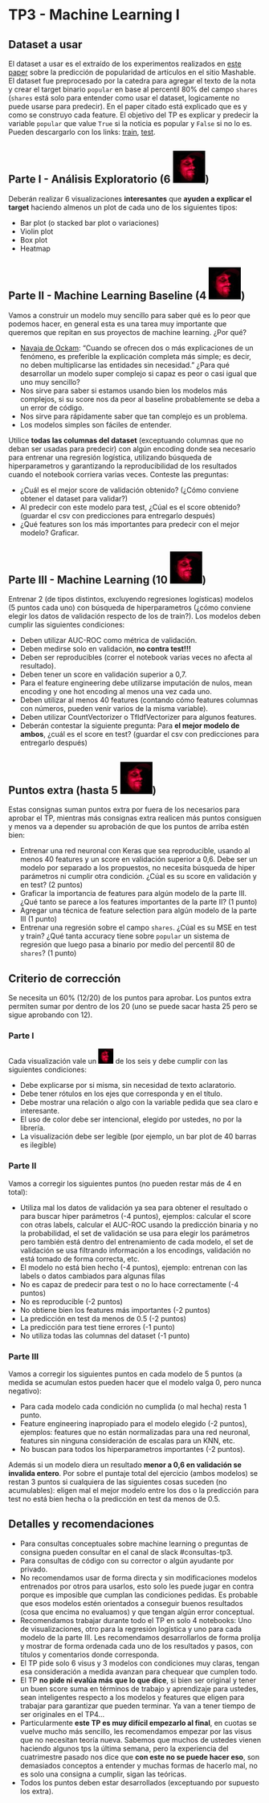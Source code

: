 # TP3 - Machine Learning I

## Dataset a usar

El dataset a usar es el extraído de los experimentos realizados en [este paper](https://repositorium.sdum.uminho.pt/bitstream/1822/39169/1/main.pdf) sobre la predicción de popularidad de artículos en el sitio Mashable.
El dataset fue preprocesado por la catedra para agregar el texto de la nota y crear el target binario `popular` en base al percentil 80% del campo `shares` (`shares` está solo para entender como usar el dataset, logicamente no puede usarse para predecir).
En el paper citado está explicado que es y como se construyo cada feature.
El objetivo del TP es explicar y predecir la variable `popular` que value `True` si la noticia es popular y `False` si no lo es.
Pueden descargarlo con los links: [train](https://drive.google.com/file/d/1MWuzLdvsM3sNklWE-4VKsdhDCzUR-yca/view?usp=sharing), [test](https://drive.google.com/file/d/1ycXSAi-U1WwVXd1XPJPy6WvKt0Mla9Li/view?usp=sharing).

## Parte I - Análisis Exploratorio (6 <img src="imgs/1c2022/luisito64.jpg" />)

Deberán realizar 6 visualizaciones **interesantes** que **ayuden a explicar el target** haciendo almenos un plot de cada uno de los siguientes tipos:

* Bar plot (o stacked bar plot o variaciones)
* Violin plot
* Box plot
* Heatmap

## Parte II - Machine Learning Baseline (4 <img src="imgs/1c2022/luisito64.jpg" />)

Vamos a construir un modelo muy sencillo para saber qué es lo peor que podemos hacer, en general esta es una tarea muy importante que queremos que repitan en sus proyectos de machine learning. ¿Por qué?

* [Navaja de Ockam](https://es.wikipedia.org/wiki/Navaja_de_Ockham): “Cuando se ofrecen dos o más explicaciones de un fenómeno, es preferible la explicación completa más simple; es decir, no deben multiplicarse las entidades sin necesidad.” ¿Para qué desarrollar un modelo super complejo si capaz es peor o casi igual que uno muy sencillo?
* Nos sirve para saber si estamos usando bien los modelos más complejos, si su score nos da peor al baseline probablemente se deba a un error de código.
* Nos sirve para rápidamente saber que tan complejo es un problema.
* Los modelos simples son fáciles de entender.

Utilice **todas las columnas del dataset** (exceptuando columnas que no deban ser usadas para predecir) con algún encoding donde sea necesario para entrenar una regresión logística, utilizando búsqueda de hiperparametros y garantizando la reproducibilidad de los resultados cuando el notebook corriera varias veces. Conteste las preguntas:

* ¿Cuál es el mejor score de validación obtenido? (¿Cómo conviene obtener el dataset para validar?)
* Al predecir con este modelo para test, ¿Cúal es el score obtenido? (guardar el csv con predicciones para entregarlo después)
* ¿Qué features son los más importantes para predecir con el mejor modelo? Graficar.

## Parte III - Machine Learning (10 <img src="imgs/1c2022/luisito64.jpg" />)

Entrenar 2 (de tipos distintos, excluyendo regresiones logísticas) modelos (5 puntos cada uno) con búsqueda de hiperparametros (¿cómo conviene elegir los datos de validación respecto de los de train?).
Los modelos deben cumplir las siguientes condiciones:
* Deben utilizar AUC-ROC como métrica de validación.
* Deben medirse solo en validación, **no contra test!!!**
* Deben ser reproducibles (correr el notebook varias veces no afecta al resultado).
* Deben tener un score en validación superior a 0,7.
* Para el feature engineering debe utilizarse imputación de nulos, mean encoding y one hot encoding al menos una vez cada uno.
* Deben utilizar al menos 40 features (contando cómo features columnas con números, pueden venir varios de la misma variable).
* Deben utilizar CountVectorizer o TfIdfVectorizer para algunos features.
* Deberán contestar la siguiente pregunta: Para **el mejor modelo de ambos**, ¿cuál es el score en test? (guardar el csv con predicciones para entregarlo después)

## Puntos extra (hasta 5 <img src="imgs/1c2022/luisito64.jpg" />)

Estas consignas suman puntos extra por fuera de los necesarios para aprobar el TP, mientras más consignas extra realicen más puntos consiguen y menos va a depender su aprobación de que los puntos de arriba estén bien:

* Entrenar una red neuronal con Keras que sea reproducible, usando al menos 40 features y un score en validación superior a 0,6. Debe ser un modelo por separado a los propuestos, no necesita búsqueda de hiper parámetros ni cumplir otra condición. ¿Cúal es su score en validación y en test? (2 puntos)
* Graficar la importancia de features para algún modelo de la parte III. ¿Qué tanto se parece a los features importantes de la parte II? (1 punto)
* Agregar una técnica de feature selection para algún modelo de la parte III (1 punto)
* Entrenar una regresión sobre el campo `shares`. ¿Cúal es su MSE en test y train? ¿Qué tanta accuracy tiene sobre `popular` un sistema de regresión que luego pasa a binario por medio del percentil 80 de `shares`? (1 punto)

## Criterio de corrección

Se necesita un 60% (12/20) de los puntos para aprobar. Los puntos extra permiten sumar por dentro de los 20 (uno se puede sacar hasta 25 pero se sigue aprobando con 12).

### Parte I

Cada visualización vale un <img src="imgs/1c2022/luisito.jpg" /> de los seis y debe cumplir con las siguientes condiciones:
  * Debe explicarse por si misma, sin necesidad de texto aclaratorio.
  * Debe tener rótulos en los ejes que corresponda y en el título.
  * Debe mostrar una relación o algo con la variable pedida que sea claro e interesante.
  * El uso de color debe ser intencional, elegido por ustedes, no por la librería.
  * La visualización debe ser legible (por ejemplo, un bar plot de 40 barras es ilegible)

### Parte II

Vamos a corregir los siguientes puntos (no pueden restar más de 4 en total):

* Utiliza mal los datos de validación ya sea para obtener el resultado o para buscar hiper parámetros (-4 puntos), ejemplos: calcular el score con otras labels, calcular el AUC-ROC usando la predicción binaria y no la probabilidad, el set de validación se usa para elegir los parámetros pero también está dentro del entrenamiento de cada modelo, el set de validación se usa filtrando información a los encodings, validación no está tomado de forma correcta, etc.
* El modelo no está bien hecho (-4 puntos), ejemplo: entrenan con las labels o datos cambiados para algunas filas
* No es capaz de predecir para test o no lo hace correctamente (-4 puntos)
* No es reproducible (-2 puntos)
* No obtiene bien los features más importantes (-2 puntos)
* La predicción en test da menos de 0.5 (-2 puntos)
* La predicción para test tiene errores (-1 punto)
* No utiliza todas las columnas del dataset (-1 punto)

### Parte III

Vamos a corregir los siguientes puntos en cada modelo de 5 puntos (a medida se acumulan estos pueden hacer que el modelo valga 0, pero nunca negativo):
* Para cada modelo cada condición no cumplida (o mal hecha) resta 1 punto.
* Feature engineering inapropiado para el modelo elegido (-2 puntos), ejemplos: features que no están normalizadas para una red neuronal, features sin ninguna consideración de escalas para un KNN, etc.
* No buscan para todos los hiperparametros importantes (-2 puntos).

Además si un modelo diera un resultado **menor a 0,6 en validación se invalida entero**.
Por sobre el puntaje total del ejercicio (ambos modelos) se restan 3 puntos si cualquiera de las siguientes cosas suceden (no acumulables): eligen mal el mejor modelo entre los dos o la predicción para test no está bien hecha o la predicción en test da menos de 0.5.

## Detalles y recomendaciones

* Para consultas conceptuales sobre machine learning o preguntas de consigna pueden consultar en el canal de slack #consultas-tp3.
* Para consultas de código con su corrector o algún ayudante por privado.
* No recomendamos usar de forma directa y sin modificaciones modelos entrenados por otros para usarlos, esto solo les puede jugar en contra porque es imposible que cumplan las condiciones pedidas. Es probable que esos modelos estén orientados a conseguir buenos resultados (cosa que encima no evaluamos) y que tengan algún error conceptual.
* Recomendamos trabajar durante todo el TP en solo 4 notebooks: Uno de visualizaciones, otro para la regresión logística y uno para cada modelo de la parte III. Les recomendamos desarrollarlos de forma prolija y mostrar de forma ordenada cada uno de los resultados y pasos, con títulos y comentarios donde corresponda.
* El TP pide solo 6 visus y 3 modelos con condiciones muy claras, tengan esa consideración a medida avanzan para chequear que cumplen todo.
* El TP **no pide ni evalúa más que lo que dice**, si bien ser original y tener un buen score suma en términos de trabajo y aprendizaje para ustedes, sean inteligentes respecto a los modelos y features que eligen para trabajar para garantizar que pueden terminar. Ya van a tener tiempo de ser originales en el TP4…
* Particularmente **este TP es muy difícil empezarlo al final**, en cuotas se vuelve mucho más sencillo, les recomendamos empezar por las visus que no necesitan teoría nueva. Sabemos que muchos de ustedes vienen haciendo algunos tps la última semana, pero la experiencia del cuatrimestre pasado nos dice que **con este no se puede hacer eso**, son demasiados conceptos a entender y muchas formas de hacerlo mal, no es solo una consigna a cumplir, sigan las teóricas.
* Todos los puntos deben estar desarrollados (exceptuando por supuesto los extra).

